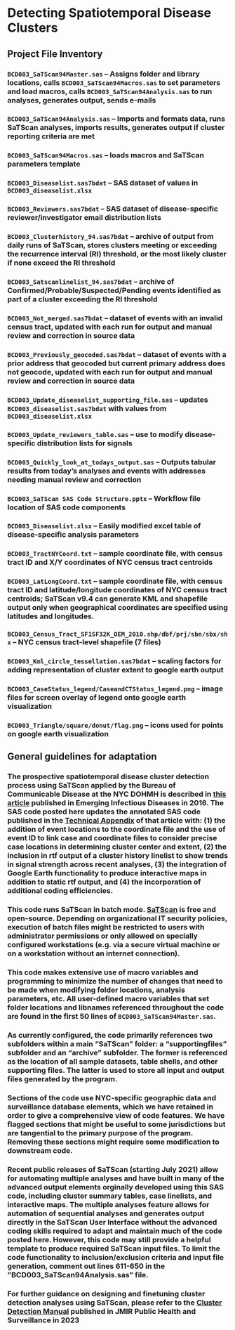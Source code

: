 # Detecting Spatiotemporal Disease Clusters

## Project File Inventory

### `BCD003_SaTScan94Master.sas` – Assigns folder and library locations, calls `BCD003_SaTScan94Macros.sas` to set parameters and load macros, calls `BCD003_SaTScan94Analysis.sas` to run analyses, generates output, sends e-mails

### `BCD003_SaTScan94Analysis.sas` – Imports and formats data, runs SaTScan analyses, imports results, generates output if cluster reporting criteria are met

### `BCD003_SaTScan94Macros.sas` – loads macros and SaTScan parameters template

### `BCD003_Diseaselist.sas7bdat` – SAS dataset of values in `BCD003_diseaselist.xlsx`

### `BCD003_Reviewers.sas7bdat` – SAS dataset of disease-specific reviewer/investigator email distribution lists

### `BCD003_Clusterhistory_94.sas7bdat` – archive of output from daily runs of SaTScan, stores clusters meeting or exceeding the recurrence interval (RI) threshold, or the most likely cluster if none exceed the RI threshold

### `BCD003_Satscanlinelist_94.sas7bdat` – archive of Confirmed/Probable/Suspected/Pending events identified as part of a cluster exceeding the RI threshold

### `BCD003_Not_merged.sas7bdat` – dataset of events with an invalid census tract, updated with each run for output and manual review and correction in source data

### `BCD003_Previously_geocoded.sas7bdat` – dataset of events with a prior address that geocoded but current primary address does not geocode, updated with each run for output and manual review and correction in source data

### `BCD003_Update_diseaselist_supporting_file.sas` – updates `BCD003_diseaselist.sas7bdat` with values from `BCD003_diseaselist.xlsx`

### `BCD003_Update_reviewers_table.sas` – use to modify disease-specific distribution lists for signals

### `BCD003_Quickly_look_at_todays_output.sas` – Outputs tabular results from today’s analyses and events with addresses needing manual review and correction

### `BCD003_SaTScan SAS Code Structure.pptx` – Workflow file location of SAS code components

### `BCD003_Diseaselist.xlsx` – Easily modified excel table of disease-specific analysis parameters

### `BCD003_TractNYCoord.txt` – sample coordinate file, with census tract ID and X/Y coordinates of NYC census tract centroids

### `BCD003_LatLongCoord.txt` – sample coordinate file, with census tract ID and latitude/longitude coordinates of NYC census tract centroids; SaTScan v9.4 can generate KML and shapefile output only when geographical coordinates are specified using latitudes and longitudes.

### `BCD003_Census_Tract_SF1SF32K_OEM_2010.shp/dbf/prj/sbn/sbx/shx` – NYC census tract-level shapefile (7 files)

### `BCD003_Kml_circle_tessellation.sas7bdat` – scaling factors for adding representation of cluster extent to google earth output

### `BCD003_CaseStatus_legend/CaseandCTStatus_legend.png` – image files for screen overlay of legend onto google earth visualization

### `BCD003_Triangle/square/donut/flag.png` – icons used for points on google earth visualization

## General guidelines for adaptation

### The prospective spatiotemporal disease cluster detection process using SaTScan applied by the Bureau of Communicable Disease at the NYC DOHMH is described in [this article](https://wwwnc.cdc.gov/eid/article/22/10/16-0097_article) published in Emerging Infectious Diseases in 2016. The SAS code posted here updates the annotated SAS code published in the [Technical Appendix](https://wwwnc.cdc.gov/eid/article/22/10/16-0097-techapp1.pdf) of that article with: (1) the addition of event locations to the coordinate file and the use of event ID to link case and coordinate files to consider precise case locations in determining cluster center and extent, (2) the inclusion in rtf output of a cluster history linelist to show trends in signal strength across recent analyses, (3) the integration of Google Earth functionality to produce interactive maps in addition to static rtf output, and (4) the incorporation of additional coding efficiencies.

### This code runs SaTScan in batch mode. [SaTScan](https://www.satscan.org) is free and open-source. Depending on organizational IT security policies, execution of batch files might be restricted to users with administrator permissions or only allowed on specially configured workstations (e.g. via a secure virtual machine or on a workstation without an internet connection).

### This code makes extensive use of macro variables and programming to minimize the number of changes that need to be made when modifying folder locations, analysis parameters, etc. All user-defined macro variables that set folder locations and libnames referenced throughout the code are found in the first 50 lines of `BCD003_SaTScan94Master.sas`.

### As currently configured, the code primarily references two subfolders within a main “SaTScan” folder: a “supportingfiles” subfolder and an “archive” subfolder. The former is referenced as the location of all sample datasets, table shells, and other supporting files. The latter is used to store all input and output files generated by the program.

### Sections of the code use NYC-specific geographic data and surveillance database elements, which we have retained in order to give a comprehensive view of code features. We have flagged sections that might be useful to some jurisdictions but are tangential to the primary purpose of the program. Removing these sections might require some modification to downstream code.

### Recent public releases of SaTScan (starting July 2021) allow for automating multiple analyses and have built in many of the advanced output elements orginally developed using this SAS code, including cluster summary tables, case linelists, and interactive maps. The multiple analyses feature allows for automation of sequential analyses and generates output directly in the SaTScan User Interface without the advanced coding skills required to adapt and maintain much of the code posted here. However, this code may still provide a helpful template to produce required SaTScan input files. To limit the code functionality to inclusion/exclusion criteria and input file generation, comment out lines 611-650 in the "BCD003_SaTScan94Analysis.sas" file.

### For further guidance on designing and finetuning cluster detection analyses using SaTScan, please refer to the [Cluster Detection Manual]( https://publichealth.jmir.org/2024/1/e50653) published in JMIR Public Health and Surveillance in 2023
